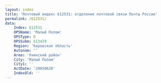 ```yaml
---
layout: index
title: 'Почтовый индекс 612531: отделение почтовой связи Почты России'
permalink: /612531/
data:
    Index: 612531
    OPSName: 'Малый Полом'
    OPSType: О
    OPSSubm: 613429
    Region: 'Кировская область'
    Autonom: ''
    Area: 'Унинский район'
    City: 'Малый Полом'
    City1: ''
    ActDate: '20050628'
    IndexOld: ''
---
```

